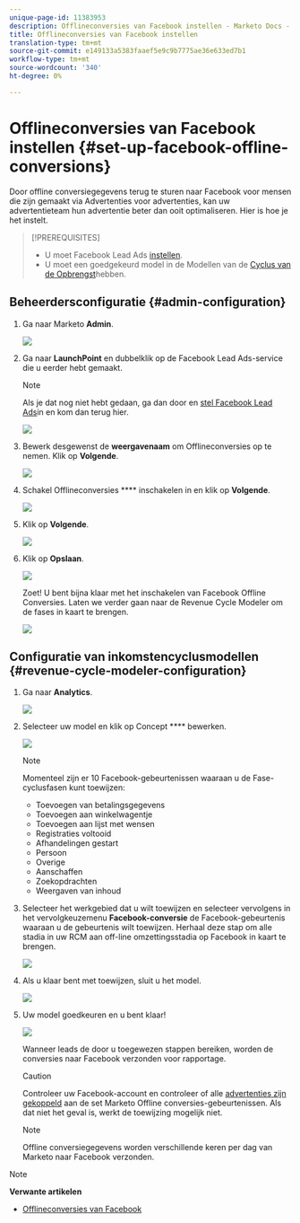 ```yaml
---
unique-page-id: 11383953
description: Offlineconversies van Facebook instellen - Marketo Docs - Productdocumentatie
title: Offlineconversies van Facebook instellen
translation-type: tm+mt
source-git-commit: e149133a5383faaef5e9c9b7775ae36e633ed7b1
workflow-type: tm+mt
source-wordcount: '340'
ht-degree: 0%

---
```



# Offlineconversies van Facebook instellen {#set-up-facebook-offline-conversions}

Door offline conversiegegevens terug te sturen naar Facebook voor mensen die zijn gemaakt via Advertenties voor advertenties, kan uw advertentieteam hun advertentie beter dan ooit optimaliseren. Hier is hoe je het instelt.

>[!PREREQUISITES]
>
>* U moet Facebook Lead Ads [instellen](set-up-facebook-lead-ads.md).
>* U moet een goedgekeurd model in de Modellen van de [Cyclus van de Opbrengst](http://docs.marketo.com/display/docs/revenue+cycle+models)hebben.

>



## Beheerdersconfiguratie {#admin-configuration}

1. Ga naar Marketo **Admin**.

   ![](assets/image2016-11-29-13-3a8-3a45.png)

1. Ga naar **LaunchPoint** en dubbelklik op de Facebook Lead Ads-service die u eerder hebt gemaakt.

   >[!NOTE]
   >
   >Als je dat nog niet hebt gedaan, ga dan door en [stel Facebook Lead Ads](set-up-facebook-lead-ads.md)in en kom dan terug hier.

   ![](assets/image2016-11-29-13-3a10-3a43.png)

1. Bewerk desgewenst de **weergavenaam** om Offlineconversies op te nemen. Klik op **Volgende**.

   ![](assets/image2016-11-29-13-3a12-3a19.png)

1. Schakel Offlineconversies **** inschakelen in en klik op **Volgende**.

   ![](assets/image2016-11-29-13-3a13-3a32.png)

1. Klik op **Volgende**.

   ![](assets/image2016-11-29-13-3a14-3a17.png)

1. Klik op **Opslaan**.

   ![](assets/image2016-11-29-13-3a14-3a52.png)

   Zoet! U bent bijna klaar met het inschakelen van Facebook Offline Conversies. Laten we verder gaan naar de Revenue Cycle Modeler om de fases in kaart te brengen.

   ![](assets/image2016-11-29-13-3a16-3a55.png)

## Configuratie van inkomstencyclusmodellen {#revenue-cycle-modeler-configuration}

1. Ga naar **Analytics**.

   ![](assets/image2016-11-29-13-3a29-3a23.png)

1. Selecteer uw model en klik op Concept **** bewerken.

   ![](assets/image2016-11-29-13-3a31-3a6.png)

   >[!NOTE]
   >
   >Momenteel zijn er 10 Facebook-gebeurtenissen waaraan u de Fase-cyclusfasen kunt toewijzen:
   >
   >    
   >    
   >    * Toevoegen van betalingsgegevens
   >    * Toevoegen aan winkelwagentje
   >    * Toevoegen aan lijst met wensen
   >    * Registraties voltooid
   >    * Afhandelingen gestart
   >    * Persoon
   >    * Overige
   >    * Aanschaffen
   >    * Zoekopdrachten
   >    * Weergaven van inhoud


1. Selecteer het werkgebied dat u wilt toewijzen en selecteer vervolgens in het vervolgkeuzemenu **Facebook-conversie** de Facebook-gebeurtenis waaraan u de gebeurtenis wilt toewijzen. Herhaal deze stap om alle stadia in uw RCM aan off-line omzettingsstadia op Facebook in kaart te brengen.

   ![](assets/1-1.png)

1. Als u klaar bent met toewijzen, sluit u het model.

   ![](assets/2.png)

1. Uw model goedkeuren en u bent klaar!

   ![](assets/image2016-11-29-15-3a6-3a30.png)

   Wanneer leads de door u toegewezen stappen bereiken, worden de conversies naar Facebook verzonden voor rapportage.

   >[!CAUTION]
   >
   >Controleer uw Facebook-account en controleer of alle [advertenties zijn gekoppeld](https://www.facebook.com/business/url/?href=%2Fbusiness%2Fhelp%2Fwww%2F1776828022605281&amp;cmsid&amp;creative=link&amp;creative_detail=advertiser-help-center&amp;create_type&amp;destination_cms_id&amp;orig_http_referrer) aan de set Marketo Offline conversies-gebeurtenissen. Als dat niet het geval is, werkt de toewijzing mogelijk niet.

   >[!NOTE]
   >
   >Offline conversiegegevens worden verschillende keren per dag van Marketo naar Facebook verzonden.

>[!NOTE]
>
>**Verwante artikelen**
>
>* [Offlineconversies van Facebook](understanding-facebook-offline-conversions.md)

>



